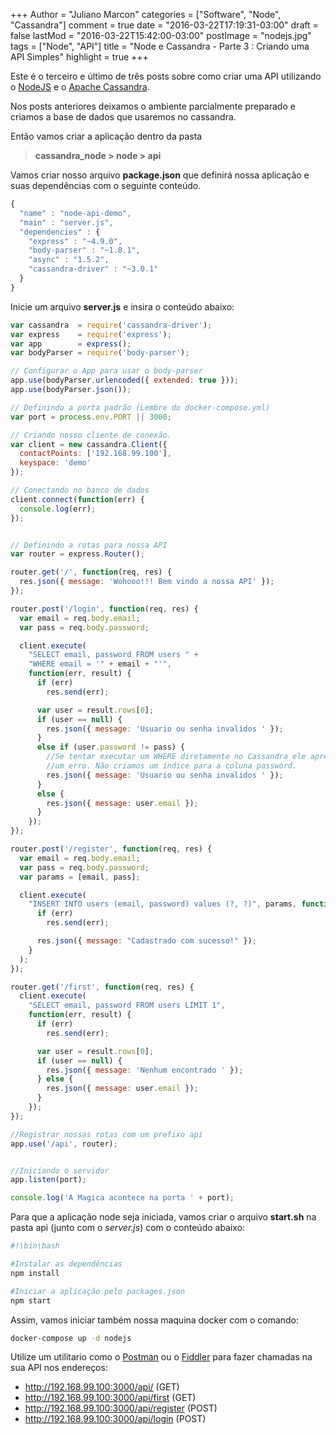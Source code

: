 +++
Author = "Juliano Marcon"
categories = ["Software", "Node", "Cassandra"]
comment = true
date = "2016-03-22T17:19:31-03:00"
draft = false
lastMod = "2016-03-22T15:42:00-03:00"
postImage = "nodejs.jpg"
tags = ["Node", "API"]
title = "Node e Cassandra - Parte 3 : Criando uma API Simples"
highlight = true
+++

Este é o terceiro e último de três posts sobre como criar uma API utilizando o
[NodeJS](https://nodejs.org) e o [Apache Cassandra](https://cassandra.apache.org).

Nos posts anteriores deixamos o ambiente parcialmente preparado e criamos a
base de dados que usaremos no cassandra.
<!--more-->

Então vamos criar a aplicação dentro da pasta

> **cassandra_node > node > api**

Vamos criar nosso arquivo **package.json** que definirá nossa aplicação e suas
dependências com o seguinte conteúdo.

~~~javascript
{
  "name" : "node-api-demo",
  "main" : "server.js",
  "dependencies" : {
    "express" : "~4.9.0",
    "body-parser" : "~1.8.1",
    "async" : "1.5.2",
    "cassandra-driver" : "~3.0.1"
  }
}
~~~

Inicie um arquivo **server.js** e insira o conteúdo abaixo:

~~~javascript
var cassandra  = require('cassandra-driver');
var express    = require('express');
var app        = express();
var bodyParser = require('body-parser');

// Configurar o App para usar o body-parser
app.use(bodyParser.urlencoded({ extended: true }));
app.use(bodyParser.json());

// Definindo a porta padrão (Lembre do docker-compose.yml)
var port = process.env.PORT || 3000;

// Criando nosso cliente de conexão.
var client = new cassandra.Client({
  contactPoints: ['192.168.99.100'],
  keyspace: 'demo'
});

// Conectando no banco de dados
client.connect(function(err) {
  console.log(err);
});


// Definindo a rotas para nossa API
var router = express.Router();

router.get('/', function(req, res) {
  res.json({ message: 'Wohooo!!! Bem vindo a nossa API' });
});

router.post('/login', function(req, res) {
  var email = req.body.email;
  var pass = req.body.password;

  client.execute(
    "SELECT email, password FROM users " +
    "WHERE email = '" + email + "'",
    function(err, result) {
      if (err)
        res.send(err);

      var user = result.rows[0];
      if (user == null) {
        res.json({ message: 'Usuario ou senha invalidos ' });
      }
      else if (user.password != pass) {
        //Se tentar executar um WHERE diretamente no Cassandra ele apresentará
        //um erro. Não criamos um índice para a coluna password.
        res.json({ message: 'Usuario ou senha invalidos ' });
      }
      else {
        res.json({ message: user.email });
      }
    });
});

router.post('/register', function(req, res) {
  var email = req.body.email;
  var pass = req.body.password;
  var params = [email, pass];

  client.execute(
    "INSERT INTO users (email, password) values (?, ?)", params, function(err) {
      if (err)
        res.send(err);

      res.json({ message: "Cadastrado com sucesso!" });
    }
  );
});

router.get('/first', function(req, res) {
  client.execute(
    "SELECT email, password FROM users LIMIT 1",
    function(err, result) {
      if (err)
        res.send(err);

      var user = result.rows[0];
      if (user == null) {
        res.json({ message: 'Nenhum encontrado ' });
      } else {
        res.json({ message: user.email });
      }
    });
});

//Registrar nossas rotas com um prefixo api
app.use('/api', router);


//Iniciando o servidor
app.listen(port);

console.log('A Magica acontece na porta ' + port);

~~~

Para que a aplicação node seja iniciada, vamos criar o arquivo **start.sh** na pasta
api (junto com o *server.js*) com o conteúdo abaixo:

~~~bash
#!\bin\bash

#Instalar as dependências
npm install

#Iniciar a aplicação pelo packages.json
npm start
~~~

Assim, vamos iniciar também nossa maquina docker com o comando:

~~~bash
docker-compose up -d nodejs
~~~

Utilize um utilitario como o [Postman](https://www.getpostman.com/) ou o
[Fiddler](http://www.telerik.com/fiddler) para fazer chamadas na sua API nos
endereços:

* http://192.168.99.100:3000/api/ (GET)
* http://192.168.99.100:3000/api/first (GET)
* http://192.168.99.100:3000/api/register (POST)
* http://192.168.99.100:3000/api/login (POST)
